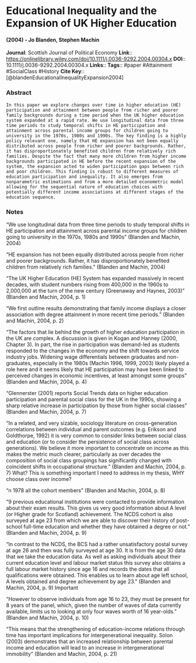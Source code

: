 # Educational Inequality and the Expansion of UK Higher Education
#### (2004) - Jo Blanden, Stephen Machin
**Journal**: Scottish Journal of Political Economy
**Link**:: https://onlinelibrary.wiley.com/doi/10.1111/j.0036-9292.2004.00304.x
**DOI**:: 10.1111/j.0036-9292.2004.00304.x
**Links**:: 
**Tags**:: #paper #Attainment #SocialClass #History
**Cite Key**:: [@blandenEducationalInequalityExpansion2004]

### Abstract

```
In this paper we explore changes over time in higher education (HE) participation and attainment between people from richer and poorer family backgrounds during a time period when the UK higher education system expanded at a rapid rate. We use longitudinal data from three time periods to study temporal shifts in HE participation and attainment across parental income groups for children going to university in the 1970s, 1980s and 1990s. The key finding is a highly policy relevant one, namely that HE expansion has not been equally distributed across people from richer and poorer backgrounds. Rather, it has disproportionately benefited children from relatively rich families. Despite the fact that many more children from higher income backgrounds participated in HE before the recent expansion of the system, the expansion acted to widen participation gaps between rich and poor children. This finding is robust to different measures of education participation and inequality. It also emerges from nonparametric estimations and from a more detailed econometric model allowing for the sequential nature of education choices with potentially different income associations at different stages of the education sequence.
```

### Notes

“We use longitudinal data from three time periods to study temporal shifts in HE participation and attainment across parental income groups for children going to university in the 1970s, 1980s and 1990s” (Blanden and Machin, 2004)

“HE expansion has not been equally distributed across people from richer and poorer backgrounds. Rather, it has disproportionately benefited children from relatively rich families.” (Blanden and Machin, 2004)

“The UK Higher Education (HE) System has expanded massively in recent decades, with student numbers rising from 400,000 in the 1960s to 2,000,000 at the turn of the new century (Greenaway and Haynes, 2003)” (Blanden and Machin, 2004, p. 1)

“We first outline results demonstrating that family income displays a closer association with degree attainment in more recent time periods.” (Blanden and Machin, 2004, p. 2)

“The factors that lie behind the growth of higher education participation in the UK are complex. A discussion is given in Kogan and Hanney (2000, Chapter 3). In part, the rise in participation was demand-led as students responded to the changes in the economy and the shift towards service industry jobs. Widening wage differentials between graduates and non-graduates, especially in the 1980s (Machin 1996, 1999, 2003) likely played a role here and it seems likely that HE participation may have been linked to perceived changes in economic incentives, at least amongst some groups” (Blanden and Machin, 2004, p. 4)

“Glennerster (2001) reports Social Trends data on higher education participation and parental social class for the UK in the 1990s, showing a sharp relative increase in participation by those from higher social classes” (Blanden and Machin, 2004, p. 7)

“In a related, and very sizable, sociology literature on cross-generation correlations between individual and parent outcomes (e.g. Erikson and Goldthorpe, 1992) it is very common to consider links between social class and education (or to consider the persistence of social class across generations). We believe it more important to concentrate on income as this makes the metric much clearer, particularly as over decades the composition of social class groupings has significantly changed with coincident shifts in occupational structure.” (Blanden and Machin, 2004, p. 7) What? This is something important I need to address in my thesis, WHY choose class over income?

“n 1978 all the cohort members” (Blanden and Machin, 2004, p. 8)

“9 previous educational institutions were contacted to provide information about their exam results. This gives us very good information about A level (or Higher grade for Scotland) achievement. The NCDS cohort is also surveyed at age 23 from which we are able to discover their history of post-school full-time education and whether they have obtained a degree or not.” (Blanden and Machin, 2004, p. 9)

“In contrast to the NCDS, the BCS had a rather unsatisfactory postal survey at age 26 and then was fully surveyed at age 30. It is from the age 30 data that we take the education data. As well as asking individuals about their current education level and labour market status this survey also obtains a full labour market history since age 16 and records the dates that all qualifications were obtained. This enables us to learn about age left school, A levels obtained and degree achievement by age 23.” (Blanden and Machin, 2004, p. 9) Important

“However to observe individuals from age 16 to 23, they must be present for 8 years of the panel, which, given the number of waves of data currently available, limits us to looking at only four waves worth of 16 year-olds.” (Blanden and Machin, 2004, p. 10)

“This means that the strengthening of education-income relations through time has important implications for intergenerational inequality. Solon (2003) demonstrates that an increased relationship between parental income and education will lead to an increase in intergenerational immobility” (Blanden and Machin, 2004, p. 21)